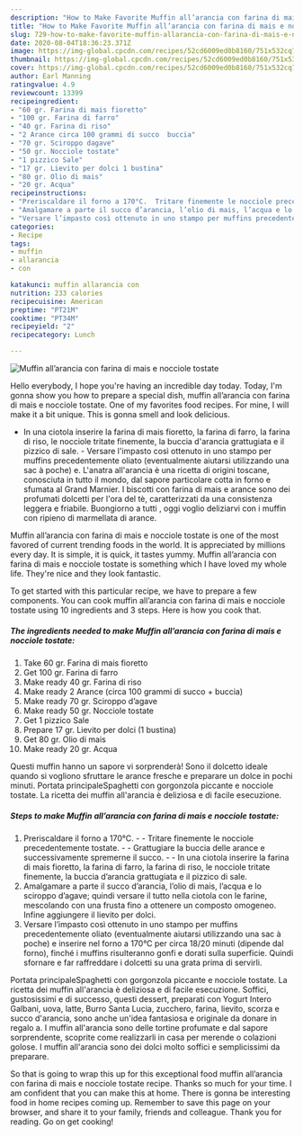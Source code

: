 ```yaml
---
description: "How to Make Favorite Muffin all’arancia con farina di mais e nocciole tostate"
title: "How to Make Favorite Muffin all’arancia con farina di mais e nocciole tostate"
slug: 729-how-to-make-favorite-muffin-allarancia-con-farina-di-mais-e-nocciole-tostate
date: 2020-08-04T18:36:23.371Z
image: https://img-global.cpcdn.com/recipes/52cd6009ed0b8160/751x532cq70/muffin-allarancia-con-farina-di-mais-e-nocciole-tostate-recipe-main-photo.jpg
thumbnail: https://img-global.cpcdn.com/recipes/52cd6009ed0b8160/751x532cq70/muffin-allarancia-con-farina-di-mais-e-nocciole-tostate-recipe-main-photo.jpg
cover: https://img-global.cpcdn.com/recipes/52cd6009ed0b8160/751x532cq70/muffin-allarancia-con-farina-di-mais-e-nocciole-tostate-recipe-main-photo.jpg
author: Earl Manning
ratingvalue: 4.9
reviewcount: 13399
recipeingredient:
- "60 gr. Farina di mais fioretto"
- "100 gr. Farina di farro"
- "40 gr. Farina di riso"
- "2 Arance circa 100 grammi di succo  buccia"
- "70 gr. Sciroppo dagave"
- "50 gr. Nocciole tostate"
- "1 pizzico Sale"
- "17 gr. Lievito per dolci 1 bustina"
- "80 gr. Olio di mais"
- "20 gr. Acqua"
recipeinstructions:
- "Preriscaldare il forno a 170°C.  Tritare finemente le nocciole precedentemente tostate.  Grattugiare la buccia delle arance e successivamente spremerne il succo.   In una ciotola inserire la farina di mais fioretto, la farina di farro, la farina di riso, le nocciole tritate finemente, la buccia d’arancia grattugiata e il pizzico di sale."
- "Amalgamare a parte il succo d’arancia, l’olio di mais, l’acqua e lo sciroppo d’agave; quindi versare il tutto nella ciotola con le farine, mescolando con una frusta fino a ottenere un composto omogeneo. Infine aggiungere il lievito per dolci."
- "Versare l’impasto così ottenuto in uno stampo per muffins precedentemente oliato (eventualmente aiutarsi utilizzando una sac à poche) e inserire nel forno a 170°C per circa 18/20 minuti (dipende dal forno), finché i muffins risulteranno gonfi e dorati sulla superficie. Quindi sfornare e far raffreddare i dolcetti su una grata prima di servirli."
categories:
- Recipe
tags:
- muffin
- allarancia
- con

katakunci: muffin allarancia con 
nutrition: 233 calories
recipecuisine: American
preptime: "PT21M"
cooktime: "PT34M"
recipeyield: "2"
recipecategory: Lunch

---
```



![Muffin all’arancia con farina di mais e nocciole tostate](https://img-global.cpcdn.com/recipes/52cd6009ed0b8160/751x532cq70/muffin-allarancia-con-farina-di-mais-e-nocciole-tostate-recipe-main-photo.jpg)

Hello everybody, I hope you're having an incredible day today. Today, I'm gonna show you how to prepare a special dish, muffin all’arancia con farina di mais e nocciole tostate. One of my favorites food recipes. For mine, I will make it a bit unique. This is gonna smell and look delicious.

- In una ciotola inserire la farina di mais fioretto, la farina di farro, la farina di riso, le nocciole tritate finemente, la buccia d&#39;arancia grattugiata e il pizzico di sale. - Versare l&#39;impasto così ottenuto in uno stampo per muffins precedentemente oliato (eventualmente aiutarsi utilizzando una sac à poche) e. L&#39;anatra all&#39;arancia è una ricetta di origini toscane, conosciuta in tutto il mondo, dal sapore particolare cotta in forno e sfumata al Grand Marnier. I biscotti con farina di mais e arance sono dei profumati dolcetti per l&#39;ora del tè, caratterizzati da una consistenza leggera e friabile. Buongiorno a tutti , oggi voglio deliziarvi con i muffin con ripieno di marmellata di arance.

Muffin all’arancia con farina di mais e nocciole tostate is one of the most favored of current trending foods in the world. It is appreciated by millions every day. It is simple, it is quick, it tastes yummy. Muffin all’arancia con farina di mais e nocciole tostate is something which I have loved my whole life. They're nice and they look fantastic.


To get started with this particular recipe, we have to prepare a few components. You can cook muffin all’arancia con farina di mais e nocciole tostate using 10 ingredients and 3 steps. Here is how you cook that.

<!--inarticleads1-->

##### The ingredients needed to make Muffin all’arancia con farina di mais e nocciole tostate:

1. Take 60 gr. Farina di mais fioretto
1. Get 100 gr. Farina di farro
1. Make ready 40 gr. Farina di riso
1. Make ready 2 Arance (circa 100 grammi di succo + buccia)
1. Make ready 70 gr. Sciroppo d’agave
1. Make ready 50 gr. Nocciole tostate
1. Get 1 pizzico Sale
1. Prepare 17 gr. Lievito per dolci (1 bustina)
1. Get 80 gr. Olio di mais
1. Make ready 20 gr. Acqua


Questi muffin hanno un sapore vi sorprenderà! Sono il dolcetto ideale quando si vogliono sfruttare le arance fresche e preparare un dolce in pochi minuti. Portata principaleSpaghetti con gorgonzola piccante e nocciole tostate. La ricetta dei muffin all&#39;arancia è deliziosa e di facile esecuzione. 

<!--inarticleads2-->

##### Steps to make Muffin all’arancia con farina di mais e nocciole tostate:

1. Preriscaldare il forno a 170°C. -  - Tritare finemente le nocciole precedentemente tostate. -  - Grattugiare la buccia delle arance e successivamente spremerne il succo. -  -  In una ciotola inserire la farina di mais fioretto, la farina di farro, la farina di riso, le nocciole tritate finemente, la buccia d’arancia grattugiata e il pizzico di sale.
1. Amalgamare a parte il succo d’arancia, l’olio di mais, l’acqua e lo sciroppo d’agave; quindi versare il tutto nella ciotola con le farine, mescolando con una frusta fino a ottenere un composto omogeneo. Infine aggiungere il lievito per dolci.
1. Versare l’impasto così ottenuto in uno stampo per muffins precedentemente oliato (eventualmente aiutarsi utilizzando una sac à poche) e inserire nel forno a 170°C per circa 18/20 minuti (dipende dal forno), finché i muffins risulteranno gonfi e dorati sulla superficie. Quindi sfornare e far raffreddare i dolcetti su una grata prima di servirli.


Portata principaleSpaghetti con gorgonzola piccante e nocciole tostate. La ricetta dei muffin all&#39;arancia è deliziosa e di facile esecuzione. Soffici, gustosissimi e di successo, questi dessert, preparati con Yogurt Intero Galbani, uova, latte, Burro Santa Lucia, zucchero, farina, lievito, scorza e succo d&#39;arancia, sono anche un&#39;idea fantasiosa e originale da donare in regalo a. I muffin all&#39;arancia sono delle tortine profumate e dal sapore sorprendente, scoprite come realizzarli in casa per merende o colazioni golose. I muffin all&#39;arancia sono dei dolci molto soffici e semplicissimi da preparare. 

So that is going to wrap this up for this exceptional food muffin all’arancia con farina di mais e nocciole tostate recipe. Thanks so much for your time. I am confident that you can make this at home. There is gonna be interesting food in home recipes coming up. Remember to save this page on your browser, and share it to your family, friends and colleague. Thank you for reading. Go on get cooking!
